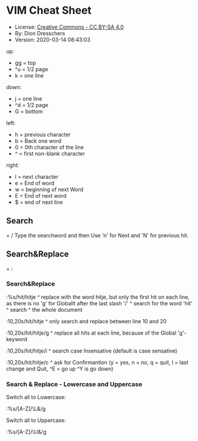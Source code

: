 # VIM Cheat Sheet

* License:  [Creative Commons - CC BY-SA 4.0](https://creativecommons.org/licenses/by-sa/4.0/)
* By: Dion Dresschers
* Version: 2020-03-14 08:43:03 

up:

* gg = top
* ^u = 1/2 page
* k  = one line

down:

* j  = one line
* ^d = 1/2 page
* G  = bottom

left:

* h  = previous character
* b  = Back one word
* 0  = 0th character of the line
* ^  = first non-blank character

right:

* l  = next character 
* e  = End of word
* w  = beginning of next Word
* E  = End of next word
* $  = end of next line

## Search

<ESC> + /
Type the searchword and then <ENTER>
Use 'n' for Next and 'N' for previous hit.

## Search&Replace

<ESC> + :

### Search&Replace

:%s/hit/hitje
        ^ replace with the word hitje, but only the first hit on each line, as there is no 'g' for Globallt after the last slash '/'
    ^ search for the word 'hit'
  ^ search
 ^ the whole document
       
:10,20s/hit/hitje
 ^ only search and replace between line 10 and 20

:10,20s/hit/hitje/g
                  ^ replace all hits at each line, because of the Global 'g'-keyword

:10,20s/hit/hitje/i
                  ^ search case Insensative (default is case sensative)

:10,20s/hit/hitje/c
                  ^ ask for Confirmantion (y = yes, n = no, q = quit, l = last change and Quit, ^E = go up ^Y is go down)

### Search & Replace - Lowercase and Uppercase

Switch all to Lowercase:

:%s/[A-Z]/\L&/g

Switch all to Uppercase:

:%s/[A-Z]/\U&/g











